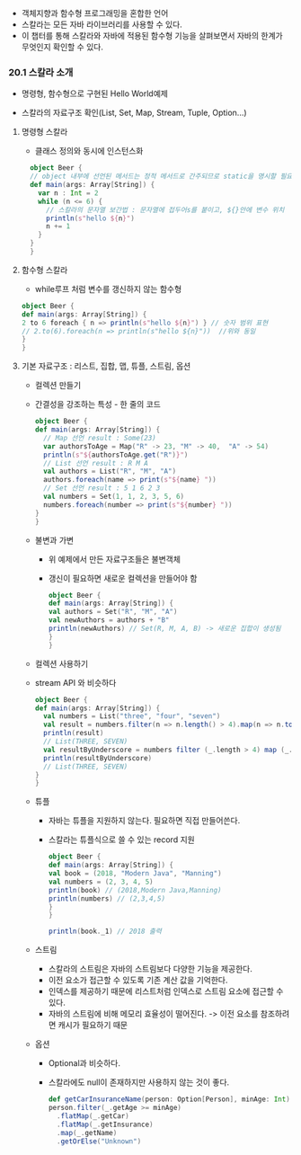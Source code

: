 

- 객체지향과 함수형 프로그래밍을 혼합한 언어
- 스칼라는 모든 자바 라이브러리를 사용할 수 있다.
- 이 챕터를 통해 스칼라와 자바에 적용된 함수형 기능을 살펴보면서 자바의 한계가 무엇인지 확인할 수 있다.



### 20.1 스칼라 소개

- 명령형, 함수형으로 구현된 Hello World예제

- 스칼라의 자료구조 확인(List, Set, Map, Stream, Tuple, Option...)

1. 명령형 스칼라

   - 클래스 정의와 동시에 인스턴스화

   ```scala
     object Beer {
     // object 내부에 선언된 메서드는 정적 메서드로 간주되므로 static을 명시할 필요 없다.
     def main(args: Array[String]) {
       var n : Int = 2
       while (n <= 6) {
         // 스칼라의 문자열 보간법 : 문자열에 접두어s를 붙이고, ${}안에 변수 위치
         println(s"hello ${n}")
         n += 1
       }
     }
     }
   ```
2. 함수형 스칼라

     - while루프 처럼 변수를 갱신하지 않는 함수형

     ```scala
     object Beer {
     def main(args: Array[String]) {
     2 to 6 foreach { n => println(s"hello ${n}") } // 숫자 범위 표현
     // 2.to(6).foreach(n => println(s"hello ${n}"))  //위와 동일
     }
     }
     ```

3. 기본 자료구조 : 리스트, 집합, 맵, 튜플, 스트림, 옵션

   - 컬렉션 만들기

   - 간결성을 강조하는 특성 - 한 줄의 코드

     ```scala
     object Beer {
     def main(args: Array[String]) {
       // Map 선언 result : Some(23)
       var authorsToAge = Map("R" -> 23, "M" -> 40,  "A" -> 54)
       println(s"${authorsToAge.get("R")}")
       // List 선언 result : R M A 
       val authors = List("R", "M", "A")
       authors.foreach(name => print(s"${name} "))
       // Set 선언 result : 5 1 6 2 3 
       val numbers = Set(1, 1, 2, 3, 5, 6)
       numbers.foreach(number => print(s"${number} "))
     }
     }
     ```

   - 불변과 가변

     - 위 예제에서 만든 자료구조들은 불변객체

     - 갱신이 필요하면 새로운 컬렉션을 만들어야 함

       ```scala
       object Beer {
       def main(args: Array[String]) {
       val authors = Set("R", "M", "A")
       val newAuthors = authors + "B"
       println(newAuthors) // Set(R, M, A, B) -> 새로운 집합이 생성됨
       }
       }
       ```

   - 컬렉션 사용하기

   - stream API 와 비슷하다

     ```scala
     object Beer {
     def main(args: Array[String]) {
       val numbers = List("three", "four", "seven")
       val result = numbers.filter(n => n.length() > 4).map(n => n.toUpperCase())
       println(result)
       // List(THREE, SEVEN)
       val resultByUnderscore = numbers filter (_.length > 4) map (_.toUpperCase)
       println(resultByUnderscore)
       // List(THREE, SEVEN)
     }
     }
     ```

   - 튜플

     - 자바는 튜플을 지원하지 않는다. 필요하면 직접 만들어쓴다.

     - 스칼라는 튜플식으로 쓸 수 있는 record 지원

       ```scala
       object Beer {
       def main(args: Array[String]) {
       val book = (2018, "Modern Java", "Manning")
       val numbers = (2, 3, 4, 5)
       println(book) // (2018,Modern Java,Manning)
       println(numbers) // (2,3,4,5)
       }
       }
       
       println(book._1) // 2018 출력
       ```

   - 스트림

     - 스칼라의 스트림은 자바의 스트림보다 다양한 기능을 제공한다.
     - 이전 요소가 접근할 수 있도록 기존 계산 값을 기억한다.
     - 인덱스를 제공하기 때문에 리스트처럼 인덱스로 스트림 요소에 접근할 수 있다.
     - 자바의 스트림에 비해 메모리 효율성이 떨어진다. -> 이전 요소를 참조하려면 캐시가 필요하기 때문

   - 옵션

     - Optional과 비슷하다.

     - 스칼라에도 null이 존재하지만 사용하지 않는 것이 좋다.
     
       ```scala
       def getCarInsuranceName(person: Option[Person], minAge: Int) =
       person.filter(_.getAge >= minAge)
         .flatMap(_.getCar)
         .flatMap(_.getInsurance)
         .map(_.getName)
         .getOrElse("Unknown")
       ```
